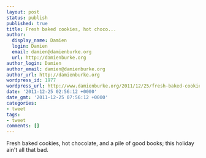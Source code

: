 ```yaml
---
layout: post
status: publish
published: true
title: Fresh baked cookies, hot choco...
author:
  display_name: Damien
  login: Damien
  email: damien@damienburke.org
  url: http://damienburke.org
author_login: Damien
author_email: damien@damienburke.org
author_url: http://damienburke.org
wordpress_id: 1977
wordpress_url: http://www.damienburke.org/2011/12/25/fresh-baked-cookies-hot-choco/
date: '2011-12-25 02:56:12 +0000'
date_gmt: '2011-12-25 07:56:12 +0000'
categories:
- tweet
tags:
- tweet
comments: []
---
```

<p>Fresh baked cookies, hot chocolate, and a pile of good books; this holiday ain't all that bad.</p>
